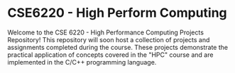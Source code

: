 # CSE6220 - High Perform Computing
Welcome to the CSE 6220 - High Performance Computing Projects Repository! This repository will soon host a collection of projects and assignments completed during the course. These projects demonstrate the practical application of concepts covered in the "HPC" course and are implemented in the C/C++ programming language.
